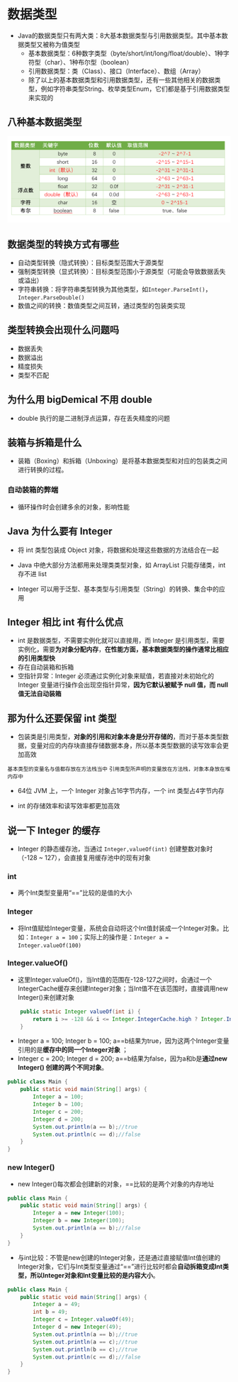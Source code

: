 # 数据类型

- Java的数据类型只有两大类：8大基本数据类型与引用数据类型。其中基本数据类型又被称为值类型
  - 基本数据类型：6种数字类型（byte/short/int/long/float/double）、1种字符型（char）、1种布尔型（boolean）
  - 引用数据类型：类（Class）、接口（Interface）、数组（Array）
  - 除了以上的基本数据类型和引用数据类型，还有一些其他相关的数据类型，例如字符串类型String、枚举类型Enum，它们都是基于引用数据类型来实现的

## 八种基本数据类型

![图 1](../../images/780a80370d3b3d709f7e1840dfbf7bc6404838db4d4edf6d291331b67c98cee4.png)  

## 数据类型的转换方式有哪些

- 自动类型转换（隐式转换）：目标类型范围大于源类型
- 强制类型转换（显式转换）：目标类型范围小于源类型（可能会导致数据丢失或溢出）
- 字符串转换：将字符串类型转换为其他类型，如`Integer.ParseInt()`，`Integer.ParseDouble()`
- 数值之间的转换：数值类型之间互转，通过类型的包装类实现

## 类型转换会出现什么问题吗

- 数据丢失
- 数据溢出
- 精度损失
- 类型不匹配

## 为什么用 bigDemical 不用 double

- double 执行的是二进制浮点运算，存在丢失精度的问题

## 装箱与拆箱是什么

- 装箱（Boxing）和拆箱（Unboxing）是将基本数据类型和对应的包装类之间进行转换的过程。

### 自动装箱的弊端

- 循环操作时会创建多余的对象，影响性能

## Java 为什么要有 Integer

- 将 int 类型包装成 Object 对象，将数据和处理这些数据的方法结合在一起
- Java 中绝大部分方法都用来处理类类型对象，如 ArrayList 只能存储类，int 存不进 list
  
- Integer 可以用于泛型、基本类型与引用类型（String）的转换、集合中的应用

## Integer 相比 int 有什么优点

- int 是数据类型，不需要实例化就可以直接用，而 Integer 是引用类型，需要实例化，需要**为对象分配内存**，**在性能方面，基本数据类型的操作通常比相应的引用类型快**
- 存在自动装箱和拆箱
- 空指针异常：Integer 必须通过实例化对象来赋值，若直接对未初始化的 Integer 变量进行操作会出现空指针异常，**因为它默认被赋予 null 值，而 null 值无法自动装箱**

## 那为什么还要保留 int 类型

- 包装类是引用类型，**对象的引用和对象本身是分开存储的**，而对于基本类型数据，变量对应的内存块直接存储数据本身，所以基本类型数据的读写效率会更加高效

`基本类型的变量名与值都存放在方法栈当中`
`引用类型所声明的变量放在方法栈，对象本身放在堆内存中`

- 64位 JVM 上，一个 Integer 对象占16字节内存，一个 int 类型占4字节内存

- int 的存储效率和读写效率都更加高效

## 说一下 Integer 的缓存

- Integer 的静态缓存池，当通过 `Integer,valueOf(int)` 创建整数对象时（-128 ~ 127），会直接复用缓存池中的现有对象

### int

- 两个Int类型变量用“==”比较的是值的大小

### Integer

- 将Int值赋给Integer变量，系统会自动将这个Int值封装成一个Integer对象。比如：`Integer a = 100`；实际上的操作是：`Integer a = Integer.valueOf(100)`

### Integer.valueOf()

- 这里Integer.valueOf()，当Int值的范围在-128-127之间时，会通过一个IntegerCache缓存来创建Integer对象；当Int值不在该范围时，直接调用new Integer()来创建对象

```java
    public static Integer valueOf(int i) {
        return i >= -128 && i <= Integer.IntegerCache.high ? Integer.IntegerCache.cache[i + 128] : new Integer(i);
    }
```

- Integer a = 100; Integer b = 100; a==b结果为true，因为这两个Integer变量引用的是**缓存中的同一个Integer对象** ；
- Integer c = 200; Integer d = 200; a==b结果为false，因为a和b是**通过new Integer() 创建的两个不同对象**。

```java
public class Main {
    public static void main(String[] args) {
        Integer a = 100;
        Integer b = 100;
        Integer c = 200;
        Integer d = 200;
        System.out.println(a == b);//true
        System.out.println(c == d);//false
    }
}

```

### new Integer()

- new Integer()每次都会创建新的对象，==比较的是两个对象的内存地址

```java
public class Main {
    public static void main(String[] args) {
        Integer a = new Integer(100);
        Integer b = new Integer(100);
        System.out.println(a == b);//false
    }
}
```

- 与int比较：不管是new创建的Integer对象，还是通过直接赋值Int值创建的Integer对象，它们与Int类型变量通过“==”进行比较时都会**自动拆箱变成Int类型，所以Integer对象和Int变量比较的是内容大小**。

```java
public class Main {
    public static void main(String[] args) {
        Integer a = 49;
        int b = 49;
        Integer c = Integer.valueOf(49);
        Integer d = new Integer(49);
        System.out.println(a == b);//true
        System.out.println(a == c);//true
        System.out.println(b == c);//true
        System.out.println(c == d);//false
    }
}
```